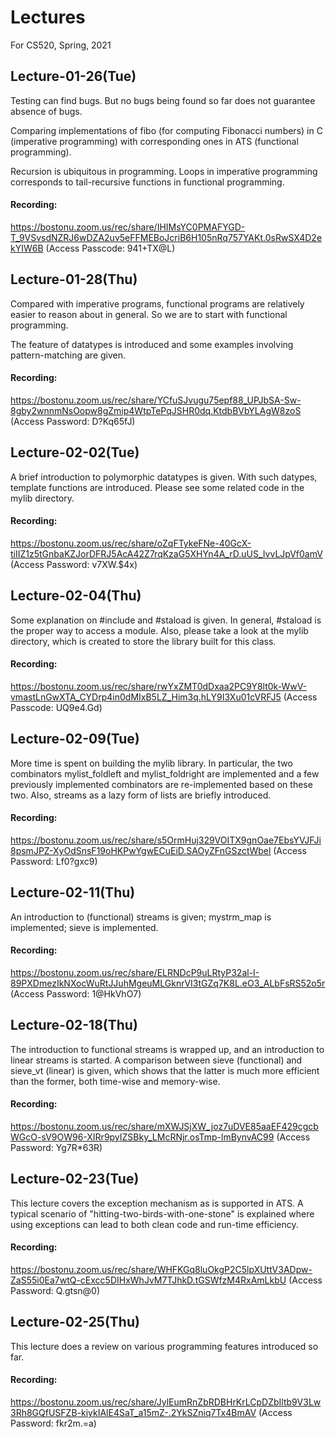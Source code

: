 # Lectures

For CS520, Spring, 2021

## Lecture-01-26(Tue)

Testing can find bugs. But no bugs being found so far does not
guarantee absence of bugs.

Comparing implementations of fibo (for computing Fibonacci numbers)
in C (imperative programming) with corresponding ones in ATS (functional
programming).

Recursion is ubiquitous in programming. Loops in imperative programming
corresponds to tail-recursive functions in functional programming.

#### Recording:

https://bostonu.zoom.us/rec/share/IHIMsYC0PMAFYGD-T_9VSvsdNZRJ6wDZA2uv5eFFMEBoJcriB6H105nRq757YAKt.0sRwSX4D2ekYIW6B (Access Passcode: 941+TX@L)

## Lecture-01-28(Thu)

Compared with imperative programs, functional programs are relatively
easier to reason about in general. So we are to start with functional
programming.

The feature of datatypes is introduced and some examples involving pattern-matching
are given.

#### Recording:

https://bostonu.zoom.us/rec/share/YCfuSJvugu75epf88_UPJbSA-Sw-8gby2wnnmNsOopw8gZmip4WtpTePqJSHR0dq.KtdbBVbYLAgW8zoS (Access Password: D?Kq65fJ) 

## Lecture-02-02(Tue)

A brief introduction to polymorphic datatypes is given. With such
datypes, template functions are introduced. Please see some related code in the mylib directory.

#### Recording:

https://bostonu.zoom.us/rec/share/oZqFTykeFNe-40GcX-tiIIZ1z5tGnbaKZJorDFRJ5AcA42Z7rqKzaG5XHYn4A_rD.uUS_IvvLJpVf0amV (Access Password: v7XW.$4x)

## Lecture-02-04(Thu)

Some explanation on #include and #staload is given. In general, #staload is the proper way to access
a module. Also, please take a look at the mylib directory, which is created to store the library built
for this class.

#### Recording:

https://bostonu.zoom.us/rec/share/rwYxZMT0dDxaa2PC9Y8lt0k-WwV-vmastLnGwXTA_CYDrp4in0dMIxB5LZ_Him3q.hLY9I3Xu01cVRFJ5 (Access Passcode: UQ9e4.Gd)

## Lecture-02-09(Tue)

More time is spent on building the mylib library. In particular, the
two combinators mylist_foldleft and mylist_foldright are implemented
and a few previously implemented combinators are re-implemented based
on these two. Also, streams as a lazy form of lists are briefly introduced.
  
#### Recording:

https://bostonu.zoom.us/rec/share/s5OrmHuj329VOITX9gnOae7EbsYVJFJi8psmJPZ-XyOdSnsF19oHKPwYgwECuEiD.SAOyZFnGSzctWbel (Access Password: Lf0?gxc9)

## Lecture-02-11(Thu)

An introduction to (functional) streams is given; mystrm_map is implemented; sieve is implemented.

#### Recording:

https://bostonu.zoom.us/rec/share/ELRNDcP9uLRtyP32al-I-89PXDmezIkNXocWuRtJJuhMgeuMLGknrVI3tGZq7K8L.eO3_ALbFsRS52o5r (Access Password: 1@HkVhO7)

## Lecture-02-18(Thu)

The introduction to functional streams is wrapped up, and an
introduction to linear streams is started.  A comparison between sieve
(functional) and sieve_vt (linear) is given, which shows that the
latter is much more efficient than the former, both time-wise and
memory-wise.

#### Recording:

https://bostonu.zoom.us/rec/share/mXWJSjXW_joz7uDVE85aaEF429cgcbWGcO-sV9OW96-XIRr9pyIZSBky_LMcRNjr.osTmp-lmBynvAC99 (Access Password: Yg7R*63R) 

## Lecture-02-23(Tue)

This lecture covers the exception mechanism as is supported in ATS. A
typical scenario of "hitting-two-birds-with-one-stone" is explained
where using exceptions can lead to both clean code and run-time efficiency.

#### Recording:

https://bostonu.zoom.us/rec/share/WHFKGq8luOkgP2C5lpXUttV3ADpw-ZaS55i0Ea7wtQ-cExcc5DIHxWhJvM7TJhkD.tGSWfzM4RxAmLkbU (Access Password: Q.gtsn@0)

## Lecture-02-25(Thu)

This lecture does a review on various programming features introduced so far.

#### Recording:

https://bostonu.zoom.us/rec/share/JylEumRnZbRDBHrKrLCpDZbIltb9V3Lw3Rh8GQfUSFZB-kiykIAlE4SaT_a15mZ-.2YkSZniq7Tx4BmAV (Access Password: fkr2m.=a)

